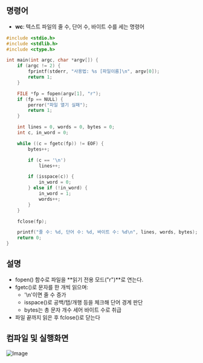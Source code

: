 ## 명령어
- **wc**: 텍스트 파일의 줄 수, 단어 수, 바이트 수를 세는 명령어

```c
#include <stdio.h>
#include <stdlib.h>
#include <ctype.h>

int main(int argc, char *argv[]) {
    if (argc != 2) {
        fprintf(stderr, "사용법: %s [파일이름]\n", argv[0]);
        return 1;
    }

    FILE *fp = fopen(argv[1], "r");
    if (fp == NULL) {
        perror("파일 열기 실패");
        return 1;
    }

    int lines = 0, words = 0, bytes = 0;
    int c, in_word = 0;

    while ((c = fgetc(fp)) != EOF) {
        bytes++;

        if (c == '\n')
            lines++;

        if (isspace(c)) {
            in_word = 0;
        } else if (!in_word) {
            in_word = 1;
            words++;
        }
    }

    fclose(fp);

    printf("줄 수: %d, 단어 수: %d, 바이트 수: %d\n", lines, words, bytes);
    return 0;
}
```
## 설명
- fopen() 함수로 파일을 **읽기 전용 모드("r")**로 연는다.
- fgetc()로 문자를 한 개씩 읽으며:
    - '\n'이면 줄 수 증가
    - isspace()로 공백/탭/개행 등을 체크해 단어 경계 판단
    - bytes는 총 문자 개수 세어 바이트 수로 취급
- 파일 끝까지 읽은 후 fclose()로 닫는다

## 컴파일 및 실행화면

![Image](https://github.com/user-attachments/assets/64f4af1b-26d4-4c6a-8a7d-94661abcbb91)